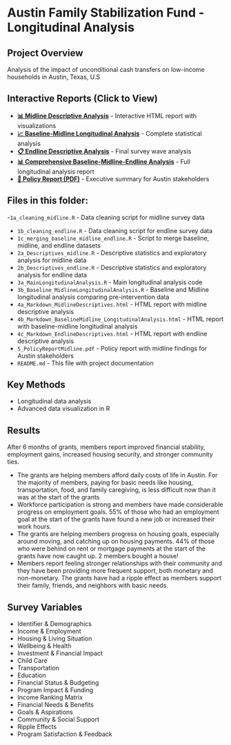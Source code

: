 # Austin Family Stabilization Fund - Longitudinal Analysis

## Project Overview
Analysis of the impact of unconditional cash transfers on low-income households in Austin, Texas, U.S

## Interactive Reports (Click to View)
- **[📊 Midline Descriptive Analysis](https://jasleen1117.github.io/data-analysis-portfolio/austin-family-stabilization-fund/4a_Markdown_MidlineDescriptives.html)** - Interactive HTML report with visualizations
- **[📈 Baseline-Midline Longitudinal Analysis](https://jasleen1117.github.io/data-analysis-portfolio/austin-family-stabilization-fund/4b_Markdown_BaselineMidline_LongitudinalAnalysis.html)** - Complete statistical analysis
- **[📋 Endline Descriptive Analysis](https://jasleen1117.github.io/data-analysis-portfolio/austin-family-stabilization-fund/4c_Markdown_EndlineDescriptives.html)** - Final survey wave analysis
- **[📊 Comprehensive Baseline-Midline-Endline Analysis](https://jasleen1117.github.io/data-analysis-portfolio/austin-family-stabilization-fund/b_m_e_analysis.html)** - Full longitudinal analysis report
- **[📄 Policy Report (PDF)](https://jasleen1117.github.io/data-analysis-portfolio/austin-family-stabilization-fund/5_PolicyReportMidline.pdf)** - Executive summary for Austin stakeholders

## Files in this folder: 

-`1a_cleaning_midline.R` - Data cleaning script for midline survey data 
- `1b_cleaning_endline.R` - Data cleaning script for endline survey data 
- `1c_merging_baseline_midline_endline.R` - Script to merge baseline, midline, and endline datasets 
- `2a_Descriptives_midline.R` - Descriptive statistics and exploratory analysis for midline data 
- `2b_Descriptives_endline.R` - Descriptive statistics and exploratory analysis for endline data 
- `3a_MainLongitudinalAnalysis.R` - Main longitudinal analysis code 
- `3b_Baseline_MidlineLongitudinalAnalysis.R` - Baseline and Midline longitudinal analysis comparing pre-intervention data 
- `4a_Markdown_MidlineDescriptives.html` - HTML report with midline descriptive analysis 
- `4b_Markdown_BaselineMidline_LongitudinalAnalysis.html` - HTML report with baseline-midline longitudinal analysis 
- `4c_Markdown_EndlineDescriptives.html` - HTML report with endline descriptive analysis 
- `5_PolicyReportMidline.pdf` - Policy report with midline findings for Austin stakeholders 
- `README.md` - This file with project documentation

## Key Methods
- Longitudinal data analysis
- Advanced data visualization in R

## Results
After 6 months of grants, members report improved financial stability, employment gains, increased housing security, and stronger community ties. 
- The grants are helping members afford daily costs of life in Austin. For the majority of members, paying for basic needs like housing, transportation, food, and family caregiving, is less difficult now than it was at the start of the grants
- Workforce participation is strong and members have made considerable progress on employment goals. 55% of those who had an employment goal at the start of the grants have found a new job or increased their work hours. 
- The grants are helping members progress on housing goals, especially around moving, and catching up on housing payments. 44% of those who were behind on rent or mortgage payments at the start of the grants have now caught up. 2 members bought a house!
- Members report feeling stronger relationships with their community and they have been providing more frequent support, both monetary and non-monetary. The grants have had a ripple effect as members support their family, friends, and neighbors with basic needs. 

## Survey Variables 

* Identifier & Demographics
* Income & Employment
* Housing & Living Situation
* Wellbeing & Health
* Investment & Financial Impact
* Child Care
* Transportation
* Education
* Financial Status & Budgeting
* Program Impact & Funding
* Income Ranking Matrix
* Financial Needs & Benefits
* Goals & Aspirations
* Community & Social Support
* Ripple Effects
* Program Satisfaction & Feedback

